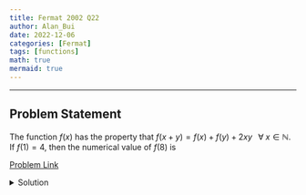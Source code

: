 ```yaml
---
title: Fermat 2002 Q22
author: Alan_Bui
date: 2022-12-06
categories: [Fermat]
tags: [functions]
math: true
mermaid: true
---
```


---
## Problem Statement
The function $f(x)$ has the property that $f(x + y) = f(x) + f(y) + 2xy \;\;\; \forall \; x \in \mathbb{N}$. If $f(1) = 4$, then the numerical value of $f(8)$ is

[Problem Link](https://cemc.uwaterloo.ca/contests/past_contests/2002/2002FermatContest.pdf)

<details>
<summary> Solution </summary>

$$f(x + y) = f(x) + f(y) + 2xy \;\;\; \forall \; x \in \mathbb{N}$$

$$f(1) = 4$$

$$f(2) = f(1 + 1) = f(1) + f(1) + 2(1)(1) = 4+4+2 = 10$$

$$f(4) = f(2 + 2) = f(2) + f(2) + 2(2)(2) = 10+10+8 = 28$$

$$f(8) = f(4 + 4) = f(4) + f(4) + 2(4)(4) = 28+28+32 = 88$$

</details>